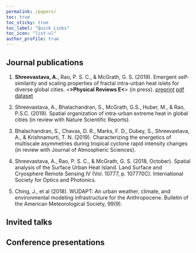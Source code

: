 ```yaml
---
permalink: /papers/
toc: true
toc_sticky: true
toc_label: "Quick Links"
toc_icon: "list-ul"
author_profile: true
---
```


<!--
Most of my publications should be indexed in my Google Scholar profile. However, I will try to keep the most recent version of my publications here as well. Additionally, many of my preprints can be found in [EarthArXiv](https://eartharxiv.org/).
-->

## Journal publications

1. **Shreevastava, A.**, Rao, P. S. C., & McGrath, G. S. (2019). Emergent self-similarity and scaling properties of fractal intra-urban heat islets for diverse global cities. <**>Physical Reviews E<**> (in press). [preprint](https://eartharxiv.org/t9s3g) [pdf](/assets/files/PRE_preprint_pdf.pdf) [dataset](https://osf.io/53t2g/)

2. Shreevastava, A., Bhalachandran, S., McGrath, G.S., Huber, M., & Rao, P.S.C. (2019). Spatial
organization of intra-urban extreme heat in global cities (in review with Nature Scientific Reports).

3. Bhalachandran, S., Chavas, D. R., Marks, F. D., Dubey, S., Shreevastava, A., & Krishnamurti, T. N.
(2019). Characterizing the energetics of multiscale asymmetries during tropical cyclone rapid
intensity changes (in review with Journal of Atmospheric Sciences).

4. Shreevastava, A., Rao, P. S. C., & McGrath, G. S. (2018, October). Spatial analysis of the Surface
Urban Heat Island. Land Surface and Cryosphere Remote Sensing IV (Vol. 10777, p. 107770C). International Society for Optics and Photonics.

5. Ching, J., et al (2018). WUDAPT: An urban weather, climate, and environmental modeling
infrastructure for the Anthropocene. Bulletin of the American Meteorological Society, 99(9).

## Invited talks



## Conference presentations
